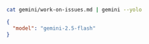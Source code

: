 ```bash
cat gemini/work-on-issues.md | gemini --yolo
```

```json
{
  "model": "gemini-2.5-flash"
}
```
